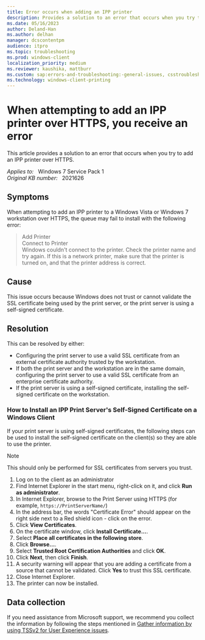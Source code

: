 ```yaml
---
title: Error occurs when adding an IPP printer
description: Provides a solution to an error that occurs when you try to add an IPP printer over HTTPS.
ms.date: 05/16/2023
author: Deland-Han
ms.author: delhan
manager: dcscontentpm
audience: itpro
ms.topic: troubleshooting
ms.prod: windows-client
localization_priority: medium
ms.reviewer: kaushika, mattburr
ms.custom: sap:errors-and-troubleshooting:-general-issues, csstroubleshoot
ms.technology: windows-client-printing
---
```

# When attempting to add an IPP printer over HTTPS, you receive an error

This article provides a solution to an error that occurs when you try to add an IPP printer over HTTPS.

_Applies to:_ &nbsp; Windows 7 Service Pack 1  
_Original KB number:_ &nbsp; 2021626

## Symptoms

When attempting to add an IPP printer to a Windows Vista or Windows 7 workstation over HTTPS, the queue may fail to install with the following error:

> Add Printer  
Connect to Printer  
Windows couldn't connect to the printer. Check the printer name and try again. If this is a network printer, make sure that the printer is turned on, and that the printer address is correct.

## Cause

This issue occurs because Windows does not trust or cannot validate the SSL certificate being used by the print server, or the print server is using a self-signed certificate.

## Resolution

This can be resolved by either:

- Configuring the print server to use a valid SSL certificate from an external certificate authority trusted by the workstation.
- If both the print server and the workstation are in the same domain, configuring the print server to use a valid SSL certificate from an enterprise certificate authority.
- If the print server is using a self-signed certificate, installing the self-signed certificate on the workstation.

### How to Install an IPP Print Server's Self-Signed Certificate on a Windows Client

If your print server is using self-signed certificates, the following steps can be used to install the self-signed certificate on the client(s) so they are able to use the printer.

> [!NOTE]
> This should only be performed for SSL certificates from servers you trust.

1. Log on to the client as an administrator
2. Find Internet Explorer in the start menu, right-click on it, and click **Run as administrator**.
3. In Internet Explorer, browse to the Print Server using HTTPS (for example, `https://PrintServerName/`)
4. In the address bar, the words "Certificate Error" should appear on the right side next to a Red shield icon - click on the error.
5. Click **View Certificates**.
6. On the certificate window, click **Install Certificate...**.
7. Select **Place all certificates in the following store**.
8. Click **Browse...**.
9. Select **Trusted Root Certification Authorities** and click **OK**.
10. Click **Next**, then click **Finish**.
11. A security warning will appear that you are adding a certificate from a source that cannot be validated.  Click **Yes** to trust this SSL certificate.
12. Close Internet Explorer.
13. The printer can now be installed.

## Data collection

If you need assistance from Microsoft support, we recommend you collect the information by following the steps mentioned in [Gather information by using TSSv2 for User Experience issues](../windows-troubleshooters/gather-information-using-tssv2-user-experience.md#printing).

